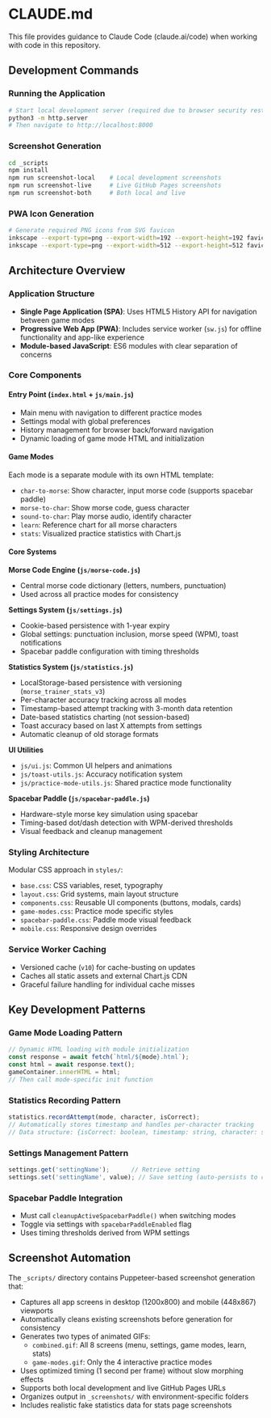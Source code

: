 # CLAUDE.md

This file provides guidance to Claude Code (claude.ai/code) when working with code in this repository.

## Development Commands

### Running the Application
```bash
# Start local development server (required due to browser security restrictions)
python3 -m http.server
# Then navigate to http://localhost:8000
```

### Screenshot Generation
```bash
cd _scripts
npm install
npm run screenshot-local    # Local development screenshots
npm run screenshot-live     # Live GitHub Pages screenshots
npm run screenshot-both     # Both local and live
```

### PWA Icon Generation
```bash
# Generate required PNG icons from SVG favicon
inkscape --export-type=png --export-width=192 --export-height=192 favicon.svg --export-filename=icon-192.png
inkscape --export-type=png --export-width=512 --export-height=512 favicon.svg --export-filename=icon-512.png
```

## Architecture Overview

### Application Structure
- **Single Page Application (SPA)**: Uses HTML5 History API for navigation between game modes
- **Progressive Web App (PWA)**: Includes service worker (`sw.js`) for offline functionality and app-like experience
- **Module-based JavaScript**: ES6 modules with clear separation of concerns

### Core Components

#### Entry Point (`index.html` + `js/main.js`)
- Main menu with navigation to different practice modes
- Settings modal with global preferences
- History management for browser back/forward navigation
- Dynamic loading of game mode HTML and initialization

#### Game Modes
Each mode is a separate module with its own HTML template:
- `char-to-morse`: Show character, input morse code (supports spacebar paddle)
- `morse-to-char`: Show morse code, guess character
- `sound-to-char`: Play morse audio, identify character
- `learn`: Reference chart for all morse characters
- `stats`: Visualized practice statistics with Chart.js

#### Core Systems

**Morse Code Engine (`js/morse-code.js`)**
- Central morse code dictionary (letters, numbers, punctuation)
- Used across all practice modes for consistency

**Settings System (`js/settings.js`)**
- Cookie-based persistence with 1-year expiry
- Global settings: punctuation inclusion, morse speed (WPM), toast notifications
- Spacebar paddle configuration with timing thresholds

**Statistics System (`js/statistics.js`)**
- LocalStorage-based persistence with versioning (`morse_trainer_stats_v3`)
- Per-character accuracy tracking across all modes
- Timestamp-based attempt tracking with 3-month data retention
- Date-based statistics charting (not session-based)
- Toast accuracy based on last X attempts from settings
- Automatic cleanup of old storage formats

**UI Utilities**
- `js/ui.js`: Common UI helpers and animations
- `js/toast-utils.js`: Accuracy notification system
- `js/practice-mode-utils.js`: Shared practice mode functionality

**Spacebar Paddle (`js/spacebar-paddle.js`)**
- Hardware-style morse key simulation using spacebar
- Timing-based dot/dash detection with WPM-derived thresholds
- Visual feedback and cleanup management

### Styling Architecture
Modular CSS approach in `styles/`:
- `base.css`: CSS variables, reset, typography
- `layout.css`: Grid systems, main layout structure
- `components.css`: Reusable UI components (buttons, modals, cards)
- `game-modes.css`: Practice mode specific styles
- `spacebar-paddle.css`: Paddle mode visual feedback
- `mobile.css`: Responsive design overrides

### Service Worker Caching
- Versioned cache (`v10`) for cache-busting on updates
- Caches all static assets and external Chart.js CDN
- Graceful failure handling for individual cache misses

## Key Development Patterns

### Game Mode Loading Pattern
```javascript
// Dynamic HTML loading with module initialization
const response = await fetch(`html/${mode}.html`);
const html = await response.text();
gameContainer.innerHTML = html;
// Then call mode-specific init function
```

### Statistics Recording Pattern
```javascript
statistics.recordAttempt(mode, character, isCorrect);
// Automatically stores timestamp and handles per-character tracking
// Data structure: {isCorrect: boolean, timestamp: string, character: string}
```

### Settings Management Pattern
```javascript
settings.get('settingName');      // Retrieve setting
settings.set('settingName', value); // Save setting (auto-persists to cookies)
```

### Spacebar Paddle Integration
- Must call `cleanupActiveSpacebarPaddle()` when switching modes
- Toggle via settings with `spacebarPaddleEnabled` flag
- Uses timing thresholds derived from WPM settings

## Screenshot Automation
The `_scripts/` directory contains Puppeteer-based screenshot generation that:
- Captures all app screens in desktop (1200x800) and mobile (448x867) viewports
- Automatically cleans existing screenshots before generation for consistency
- Generates two types of animated GIFs:
  - `combined.gif`: All 8 screens (menu, settings, game modes, learn, stats)
  - `game-modes.gif`: Only the 4 interactive practice modes
- Uses optimized timing (1 second per frame) without slow morphing effects
- Supports both local development and live GitHub Pages URLs
- Organizes output in `_screenshots/` with environment-specific folders
- Includes realistic fake statistics data for stats page screenshots